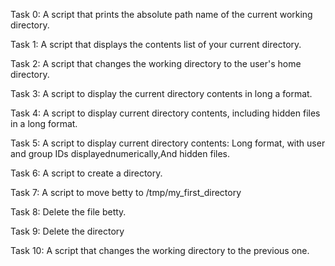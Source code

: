 Task 0: A script that prints the absolute path name of the current working directory.

Task 1: A script that displays the contents list of your current directory.

Task 2: A script that changes the working directory to the user's home directory.

Task 3: A script to display the current directory contents  in long a format.

Task 4: A script to display current directory contents, including hidden files in a long format.

Task 5: A script to display current directory contents: Long format, with user and group IDs displayednumerically,And hidden files.

Task 6: A script to create a directory.

Task 7: A script to move betty to /tmp/my_first_directory

Task 8: Delete the file betty.

Task 9: Delete the directory

Task 10: A script that changes the working directory to the previous one.
